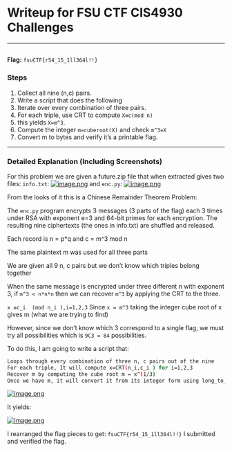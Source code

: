 

# Writeup for FSU CTF CIS4930 Challenges

---

## 

**Flag:** `fsuCTF{r54_15_1ll364l!!}`

### Steps

1.	Collect all nine (n,c) pairs.
2.	Write a script that does the following
3.	Iterate over every combination of three pairs.
4.	For each triple, use CRT to compute `X≡c(mod n)`
5.	this yields `X=m^3`.
6.	Compute the integer `m=cuberoot(X)` and check `m^3=X`
7.	Convert m to bytes and verify it’s a printable flag.


---

### Detailed Explanation (Including Screenshots)

For this problem we are given a future.zip file that when extracted gives two files:
`info.txt`:
[![image.png](https://i.postimg.cc/251KcvGM/image.png)](https://postimg.cc/XZ0LXrTk)
and `enc.py`:
[![image.png](https://i.postimg.cc/CLJrwJ69/image.png)](https://postimg.cc/3d4FBjhZ)

From the looks of it this is a Chinese Remainder Theorem Problem:

The `enc.py` program encrypts 3 messages (3 parts of the flag) each 3 times under RSA with exponent e=3 and 64-bit primes for each encryption. The resulting nine ciphertexts (the ones in info.txt) are shuffled and released.

Each record is n = p*q and c = m^3 mod n

The same plaintext m was used for all three parts

We are given all 9 n, c pairs but we don’t know which triples belong together

When the same message is encrypted under three different n with exponent 3, if `m^3 < n*n*n` then we can recover `m^3` by applying the CRT to the three.

`x ≡c_i  (mod n_i ),i=1,2,3`
Since `x = m^3` taking the integer cube root of x gives m (what we are trying to find)

However, since we don’t know which 3 correspond to a single flag, we must try all possibilities which is `9C3 = 84` possibilities.

To do this, I am going to write a script that:
```bash
Loops through every combination of three n, c pairs out of the nine
For each triple, It will compute x=CRT(n_i,c_i ) for i=1,2,3
Recover m by computing the cube root m = x^(1/3)
Once we have m, it will convert it from its integer form using long_to_bytes from the Crypto library
```

[![image.png](https://i.postimg.cc/kX1QGHF3/image.png)](https://postimg.cc/8jvJnt0t)

It yields:

[![image.png](https://i.postimg.cc/kMj6vbVW/image.png)](https://postimg.cc/RqHZMqL0)

I rearranged the flag pieces to get:
`fsuCTF{r54_15_1ll364l!!}`
I submitted and verified the flag.

